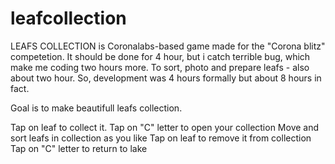 leafcollection
==============

LEAFS COLLECTION is Coronalabs-based game made for the "Corona blitz" competetion. It should be done for 4 hour, but i catch terrible bug, which make me coding two hours more. To sort, photo and prepare leafs - also about two hour. So, development was 4 hours formally but about 8 hours in fact.

Goal is to make beautifull leafs collection.

Tap on leaf to collect it.
Tap on "C" letter to open your collection
Move and sort leafs in collection as you like
Tap on leaf to remove it from collection
Tap on "C" letter to return to lake

